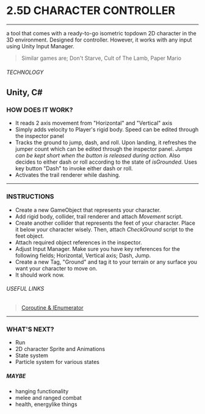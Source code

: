 # 2.5D CHARACTER CONTROLLER
***
a tool that comes with a ready-to-go isometric topdown 2D character in the 3D environment. Designed for controller. However, it works with any input using Unity Input Manager.
> Similar games are; Don't Starve, Cult of The Lamb, Paper Mario
###### TECHNOLOGY
Unity, C#
---
### HOW DOES IT WORK?
* It reads 2 axis movement from "Horizontal" and "Vertical" axis
* Simply adds velocity to Player's rigid body. Speed can be edited through the inspector panel
* Tracks the ground to jump, dash, and roll. Upon landing, it refreshes the jumper count which can be edited through the inspector panel. _Jumps can be kept short when the button is released during action._ Also decides to either dash or roll according to the state of _isGrounded_. Uses key button "Dash" to invoke either dash or roll.
* Activates the trail renderer while dashing.
---
### INSTRUCTIONS
* Create a new GameObject that represents your character.
* Add rigid body, collider, trail renderer and attach _Movement_ script.
* Create another collider that represents the feet of your character. Place it below your character wisely. Then, attach _CheckGround_ script to the feet object.
* Attach required object references in the inspector.
* Adjust Input Manager. Make sure you have key references for the following fields; Horizontal, Vertical axis; Dash, Jump.
* Create a new Tag, "Ground" and tag it to your terrain or any surface you want your character to move on.
* It should work now.

###### USEFUL LINKS
> [Coroutine & IEnumerator](https://docs.unity3d.com/ScriptReference/MonoBehaviour.StartCoroutine.html "Unity Documentation")

***
### WHAT'S NEXT?
* Run
* 2D character Sprite and Animations
* State system
* Particle system for various states

##### MAYBE
* hanging functionality
* melee and ranged combat
* health, energylike things
